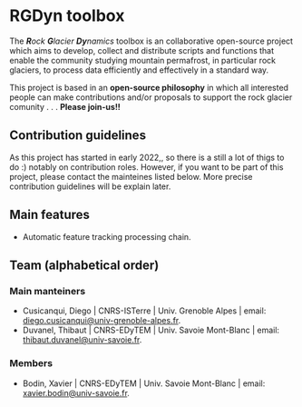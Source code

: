 # RGDyn toolbox

The ***R**ock **G**lacier **Dy**namics* toolbox is an collaborative open-source project which aims to develop, collect and distribute scripts and functions that enable the community studying mountain permafrost, in particular rock glaciers, to process data efficiently and effectively in a standard way.

This project is based in an **open-source philosophy** in which all interested people can make contributions and/or proposals to support the rock glacier  comunity . . . **Please join-us!!**

## Contribution guidelines
As this project has started in early 2022,, so there is a still a lot of thigs to do :) notably on contribution roles. 
However, if you want to be part of this project, please contact the mainteines listed below.
More precise contribution guidelines will be explain later.

## Main features
* Automatic feature tracking processing chain.

## Team (alphabetical order)

### Main manteiners
* Cusicanqui, Diego | CNRS-ISTerre | Univ. Grenoble Alpes | email: [diego.cusicanqui@univ-grenoble-alpes.fr](mailto:diego.cusicanqui@univ-grenoble-alpes.fr).
* Duvanel, Thibaut | CNRS-EDyTEM | Univ. Savoie Mont-Blanc | email: [thibaut.duvanel@univ-savoie.fr](mailto:thibaut.duvanel@univ-savoie.fr).

### Members
* Bodin, Xavier | CNRS-EDyTEM | Univ. Savoie Mont-Blanc | email: [xavier.bodin@univ-savoie.fr](mailto:xavier.bodin@univ-savoie.fr).
